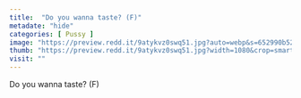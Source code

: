 ```yaml
---
title:  "Do you wanna taste? (F)"
metadate: "hide"
categories: [ Pussy ]
image: "https://preview.redd.it/9atykvz0swq51.jpg?auto=webp&s=652990b5256e4c8bfe72526de9d7e7c9a5e5c49e"
thumb: "https://preview.redd.it/9atykvz0swq51.jpg?width=1080&crop=smart&auto=webp&s=7a317e05f50c52ee1aecd79389dc6a1c84e94d72"
visit: ""
---
```

Do you wanna taste? (F)
